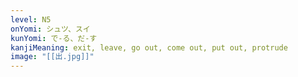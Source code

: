 ```yaml
---
level: N5
onYomi: シュツ、スイ
kunYomi: で-る、だ-す
kanjiMeaning: exit, leave, go out, come out, put out, protrude
image: "[[出.jpg]]"
---
```

